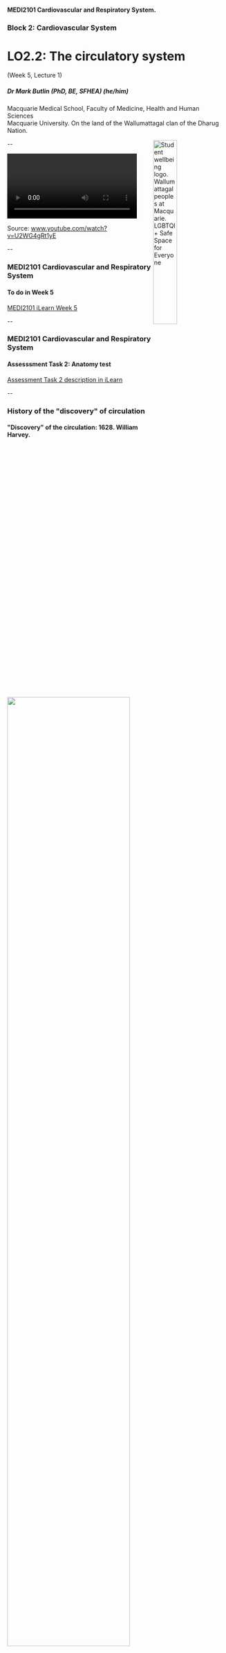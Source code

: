<!-- .slide: data-auto-animate-restart id="MEDI2101Wk5_1"-->
#### MEDI2101 Cardiovascular and Respiratory System.
### Block 2: Cardiovascular System
# LO2.2: The circulatory system
(Week 5, Lecture 1)
##### Dr Mark Butlin (PhD, BE, SFHEA) (he/him)

Macquarie Medical School, Faculty of Medicine, Health and Human Sciences<br>Macquarie University. On the land of the Wallumattagal clan of the Dharug Nation.

<a href="https://students.mq.edu.au/support"><img src="images/mq_support.png" alt="Student wellbeing logo. Wallumattagal peoples at Macquarie. LGBTQI+ Safe Space for Everyone" align="right" width=33%></a>

--

<!-- .slide: data-auto-animate data-background="#111111" -->
<video data-autoplay data-src="images/CirculatorySystemAnimatedSong.mp4"></video>
<p class="citationside">Source: <a href="https://www.youtube.com/watch?v=U2WG4gRt1yE">www.youtube.com/watch?v=U2WG4gRt1yE</a></p>

--
### MEDI2101 Cardiovascular and Respiratory System
#### To do in Week 5

<a href="https://ilearn.mq.edu.au/course/view.php?id=64513#section-10">MEDI2101 iLearn Week 5</a>

--
### MEDI2101 Cardiovascular and Respiratory System
#### Assesssment Task 2: Anatomy test

<a href="https://ilearn.mq.edu.au/course/view.php?id=64513#section-12">Assessment Task 2 description in iLearn</a>

--
### History of the "discovery" of circulation
#### "Discovery" of the circulation: 1628. William Harvey.
<div class="media">
  <div class="picture">
  <img src="images/HarveyBook.jpg" width="75%">
  </div>
  <div class="description">
  <p style="font-size:1.25ex"><span style="color:#FE5F55;font-weight: bold;font-size: 70px;float: left;line-height: 60px;padding-right: 8px;margin-top: -3px">"</span>the blood in the animal body moves around in a circle continuously<span style="color:#FE5F55;font-weight: bold;font-size: 70px;float: right;line-height: 60px;padding-right: 8px;margin-top: -3px">"</span></p>
  <p style="font-size:0.9ex">William Harvey. "On the motion of the heart and blood in animals" (1628).</p>
  </div>
  <div class="credit">
  </div>
</div>

--
<!-- .slide: data-auto-animate data-background-image="images/SpainMammothHeart.jpg" data-background-size="contain" data-background-position="right" -->
### History of the "discovery" of circulation
#### 10,000 BC. El Pindel cave. Spain.

<aside class="notes">Painting in El Pindal cave, Spain, circa 10,000 BC showing the location of the heart in a mammoth.</aside>

--
### History of the "discovery" of circulation
#### 2650 BC. The emperor of China, Hwang-Ti.


**In his medical book, Nei ching:**

<p><span style="color:#FE5F55;font-weight: bold;font-size: 70px;float: left;line-height: 60px;padding-right: 8px;margin-top: -3px">"</span>
  all blood is under the control of the heart. The blood flows in a continuous circle and never stops.<span style="color:#FE5F55;font-weight: bold;font-size: 70px;float: right;line-height: 60px;padding-right: 8px;margin-top: -3px">"</span></p>

--
### History of the "discovery" of circulation
#### 1552 BC. Ancient Egyptians.

**Smith papyrus**

<img src="images/Smith_papyrus_counting_the_pulse.jpg">

<p><span style="color:#FE5F55;font-weight: bold;font-size: 70px;float: left;line-height: 60px;padding-right: 8px;margin-top: -3px">"</span>Counting the pulse<span style="color:#FE5F55;font-weight: bold;font-size: 70px;line-height: 60px;padding-right: 8px;margin-top: -3px">"</span></p>


--
### History of the "discovery" of circulation
#### 1552 BC. Ancient Egyptians.

**Ebers papyrus**

<p><span style="color:#FE5F55;font-weight: bold;font-size: 70px;float: left;line-height: 60px;padding-right: 8px;margin-top: -3px">"F</span>rom the heart arise the vessels which go to the whole body ... if the physician lay his finger on the head, on the neck, on the hand, on the epigastrium, on the arm or the leg, everywhere the motion of the heart touches him, coursing through the vessels to all the members ... When the heart is diseased its work is imperfectly performed; the vessels proceeding from the heart become inactive, so that you cannot feel them ... If the heart trembles, has little power and sinks, the disease is advancing.<span style="color:#FE5F55;font-weight: bold;font-size: 70px;float: right;line-height: 60px;padding-right: 8px;margin-top: -3px">"</span></p>

--
### History of the "discovery" of circulation
#### 260--375 BC. Hippocrates.

<p><span style="color:#FE5F55;font-weight: bold;font-size: 70px;float: left;line-height: 60px;padding-right: 8px;margin-top: -3px">"T</span>The vessels spread themselves over the body filling it with spirit, juice, and motion are all of them but branches of an original vessel. I protest I know now where it begins or where it ends, for in a circle there is neither a beginning nor an end.<span style="color:#FE5F55;font-weight: bold;font-size: 70px;float: right;line-height: 60px;padding-right: 8px;margin-top: -3px">"</span></p>

--
<!-- .slide: data-auto-animate data-background-image="images/GalenDiagram.jpg" data-background-size="contain" data-background-position="right" -->
### History of the "discovery" of circulation
#### The influence of unscientific process and of Christianity<br>100--200 AD. Galen.

<aside class="notes">Galen's proposal on the movement of blood.</aside>

--
### History of the "discovery" of circulation
#### (Re)"discovery" of the circulation: 1628. William Harvey.
<div class="media">
  <div class="picture">
  <img src="images/HarveyBook.jpg" width="75%">
  </div>
  <div class="description">
  <p style="font-size:1.25ex"><span style="color:#FE5F55;font-weight: bold;font-size: 70px;float: left;line-height: 60px;padding-right: 8px;margin-top: -3px">"I</span>t has been shown by reason and experiment that the blood by the beat of the ventricles flows through the lungs and heart and is pumped to the whole body. There it passes through pores in the flesh into the veins through which it returns from the periphery everywhere to the center, from the smaller veins into the larger ones, finally coming to the vena cava and right auricle. <b>This occurs in such an amount, with such an outflow through the arteries, and such a reflux through the veins, that it cannot be supplied by the food consumed. It is also much more than is needed for nutrition. It must therefore be concluded that the blood in the animal body moves around in a circle continuously</b>, and that the action or function of the heart is to accomplish this by pumping. This is the only reason for the motion and beat of the heart.<span style="color:#FE5F55;font-weight: bold;font-size: 70px;float: right;line-height: 60px;padding-right: 8px;margin-top: -3px">"</span></p>
  <p style="font-size:0.9ex">William Harvey. "On the motion of the heart and blood in animals" (1628).</p>
  </div>
  <div class="credit">
  </div>
</div>

--
### History of the "discovery" of circulation
#### (Re)"discovery" of the circulation: 1628. William Harvey.

<img src="images/HarveyVenousReturn.png" width="66%">

<p class="citationside">Images source: William Harvey. "On the motion of the heart and blood in animals" (1628).</p>

<aside class="notes">Practical experiment demonstrating that blood in the veins travels back toward the heart.</aside>

---
<!-- .slide: data-auto-animate-restart -->
## LO2.2.1 Recognise the transport functions of the cardiovascular system (giving examples of the transport of materials: (i) entering, (ii) moving within, and (iii) leaving the body).

--
### The transport functions of the cardiovascular system
####

The main functions of the circulatory system are:

- **transportation**
  -  brings oxygen to body cells and takes away carbon dioxide and metabolic waste products
  -  carries nutrients from the gastrointestinal tract to body cells
  -  carries hormones from endocrine glands to body cells
  -  carries immune cells, antibodies (in blood) to sites where
    needed
<span class="fragment">
- **regulation**
  -  helps regulate the pH of body fluid
  -  helps regulate body temperature
  -  regulates water content of cells
</span>

---
<!-- .slide: data-auto-animate-restart -->
## LO2.2.2 Recall the organisation of the cardiovascular system, including: (i) the central location of the heart, (ii) major blood vessels, (iii) pulmonary and systemic divisions of the circulation, and (iv) key portal systems.

--
### The organisation of the cardiovascular system
####

<div class="media">
  <div class="picture">
  <img src="images/CirculatorySystem.png" width="100%">
  </div>
  <div class="description">
  <p>The pathway of <span style="color:red">oxygenated (red)</span> and <span style="color:blue">deoxygenated (blue)</span> blood through the systemic and pulmonary vascular systems.</p>
  <p>The <span style="color:red"><b>L</b></span>eft side of the heart receives oxygenated blood from the <span style="color:red"><b>L</b></span>ungs.</p>
  <p>The <span style="color:blue"><b>R</b></span>ight side of the heart receives de-oxygenated blood from the <span style="color:blue"><b>R</b></span>est of the body.</p>
  </div>
  <div class="credit">
  </div>
</div>
<p class="citationside">Image: M.Butlin. Created for MEDI2101.</p>

--
<!-- .slide: data-auto-animate data-background-image="images/Circulatory_System_Systemic.png" data-background-size="contain" data-background-position="right" -->
### The organisation of the cardiovascular system
#### Systemic circulation

<p data-id="circ">The <em>systemic</em> circulation</p>
<p>showing the<br><span style="color:red">major systemic arteries (red)</span> and the<br><span style="color:blue">major systemic veins (blue)</span>.</p>
<p>&nbsp;</p>
<p class="citationleft">Image source: Wikipedia (creative commons license).</p>

--
<!-- .slide: data-auto-animate data-background-image="images/Circulatory_System_Pulmonary.png" data-background-size="contain" data-background-position="right" -->
### The organisation of the cardiovascular system
#### Pulmonary circulation

<p data-id="circ">The <em>pulmonary</em> circulation.</p>
<p>Note that the <span style="color:blue">pulmonary arteries (blue)</span> carry de-oxygenated blood away<br>from the heart toward the lungs.<br> The <span style="color:red">pulmonary veins (red)</span> carry oxygenated blood from the lungs to the heart.</p>
<p class="fragment">In both the systemic and pulmonary circulation, <b>A</b>rteries carry blood <b>A</b>way from the heart.</p>
<p>&nbsp;</p>

<p class="citationleft">Image source: Wikipedia (creative commons license).</p>

--
### The organisation of the cardiovascular system
#### Circulation

<div class='media'>
  <div class='picture'>
    <img src='images/circulation_blood_vessels.svg' width='100%'>
  </div>
  <div class='description'>
    <p>There are five broad types of blood vessels. In order of travelling away from the heart:<p>
    <ul> 
      <li> arteries
      <li> arterioles
      <li> capillaries
      <li> venules
      <li> veins
    <ul>
    <p>These exist in this order in both the pulmonary and systemic circulation.</p>
  </div>
  <div class='credit'>
  </div>
</div>
<p class="citationside">Image: M.Butlin. Created for MEDI2101.</p>

--
### The organisation of the cardiovascular system
#### The exception to the rule: Portal systems

**A portal system** is where a capillary bed drains through veins *into another capillary system*.

This is a limited occurrence in the human body:

- **hepatic portal system** takes blood from sections of the gastrointestinal capillary network and drains into capillaries of the liver.
- **hypophyseal portal system** at the base of the brain between the hypothalamus and anterior pituitary gland, transporting hormones.

--
### The organisation of the cardiovascular system
#### The exception to the rule: Portal systems

<div class='media'>
  <div class='picture'>
    <img src='images/Blood_Flow_Through_the_Heart.jpg' width='100%'>
  </div>
  <div class='description'>
    <p>Blood circulates from the heart, through arteries, through a capillary network, and into veins and then back to the heart.</p>
    <p>Portal systems are a rare exceptions to this, where one capillary network drains through a vein to another capillary network.</p> 
    <p>The diagram on the left shows the hepatic portal system, with the hepatic portal vein draining blood from the gastrointestinal tract to the liver.</p>
  </div>
  <div class='credit'>
  </div>
</div>
<p class="citationside">Image source: <a href="http://cnx.org/content/col11496/1.6/">Anatomy & Physiology, Connexions.</a></p>

---
<!-- .slide: data-auto-animate-restart -->
## LO2.2.3 Compare and contrast the structure, mechanical properties and functions of the five major types of blood vessels: (1) arteries, (2) arterioles, (3) capillaries, (4) venules, and (5) veins.

--
### The five major types of blood vessels
####

<div class='media'>
  <div class='picture'>
    <img src='images/circulation_blood_vessels.svg' width='100%'>
  </div>
  <div class='description'>
    <p>There are five broad types of blood vessels. In order of travelling away from the heart:<p>
    <ol> 
      <li> arteries
      <li> arterioles
      <li> capillaries
      <li> venules
      <li> veins
    <ol>
    <p>These exist in this order in both the pulmonary and systemic circulation.</p>
  </div>
  <div class='credit'>
  </div>
</div>
<p class="citationside">Image: M.Butlin. Created for MEDI2101</p>

--
### The five major types of blood vessels
#### Layers within the larger blood vessels

<img src="images/ArteryVein.jpg" width="50%">

--
<!-- .slide: data-auto-animate data-background-image="images/p16_Artery.jpg" -->
<p>&nbsp;</p>
<p>&nbsp;</p>
<p>&nbsp;</p>
<p>&nbsp;</p>
<p>&nbsp;</p>
<p>&nbsp;</p>
<p class="citationside">Image source: MICROSCOPY CORE FACILITY, VIB GENT/SCIENCE PHOTO LIBRARY</p>

--
### The five major types of blood vessels
#### Layers within the larger blood vessels
- **Intima** Lining of epithelial cells forming the endothelium.
- **Media** Contains load bearing components: elastin; collagen (collagen is 10-50 times stiffer than elastin); and smooth muscle cells. Collagen and elastic fibers allow vessels to stretch to prevent over expansion due to the pressure that is exerted on the walls.
- **Adventitia** Strong outer covering of arteries and veins. Connective tissue and some collagen and elastin.

<img src="images/ArteryVein.jpg" width="25%" align="right">


--
### The five major types of blood vessels
#### Classification of blood vessels by structure and function

<table>
  <tr>
    <th> structure    </th>
    <th> diameter (mm)   </th>
    <th> wall thickness (h) (mm)   </th>
    <th> length  (cm)   </th>
    <th> h/radius </th>
    <th>  <span class="fragment" data-fragment-index="1">function</span></th>
  </tr><tr>
    <td>Aorta        </td>
    <td> 25    </td>
    <td> 2    </td>
    <td> 40    </td>
    <td> 0.16 </td>
    <td>  <span class="fragment" data-fragment-index="1">conduit</span></td>
  </tr><tr>
    <td> Medium arteries    </td>
    <td> 4    </td>
    <td> 0.8    </td>
    <td> 15    </td>
    <td> 0.40 </td>
    <td>  <span class="fragment" data-fragment-index="2">conduit, resistance</span></td>
  </tr><tr>
    <td> Arterioles    </td>
    <td> 0.3    </td>
    <td> 0.2    </td>
    <td> 0.2    </td>
    <td> 1.33 </td>
    <td>  <span class="fragment" data-fragment-index="2">resistance</span></td>
  </tr><tr>
    <td> Capillaries    </td>
    <td> 0.008    </td>
    <td> 0.001    </td>
    <td> 0.075    </td>
    <td> 0.25 </td>
    <td> <span class="fragment" data-fragment-index="3">exchange</span></td>
  </tr><tr>
    <td> Venules        </td>
    <td> 0.02    </td>
    <td> 0.002    </td>
    <td> 0.2    </td>
    <td> 0.20</td>
    <td>  <span class="fragment" data-fragment-index="1">conduit</span></td>
  </tr><tr>
    <td> Medium veins    </td>
    <td> 5    </td>
    <td> 0.5    </td>
    <td> 15    </td>
    <td> 0.20 </td>
    <td>  <span class="fragment" data-fragment-index="1">conduit</span></td>
  </tr><tr>
    <td> Large veins    </td>
    <td> 15    </td>
    <td> 0.8    </td>
    <td> 20    </td>
    <td> 0.11 </td>
    <td>  <span class="fragment" data-fragment-index="1">conduit</span></td>
  </tr><tr>
    <td> Vena cava    </td>
    <td> 30    </td>
    <td> 1.5    </td>
    <td> 40    </td>
    <td> 0.10 </td>
    <td>  <span class="fragment" data-fragment-index="1">conduit</span></td>
  </tr>
</table>
<p>&nbsp;</p>
<p class="citation">Adapted from Handbook of Physiology, 1963.</p>

<aside class="notes">Characteristic dimensions of human systemic blood vessels. The structure provides information on the function.</aside>

--
### The five major types of blood vessels
#### Classification of arteries by structure and function
- **Elastic or conducting arteries** largest diameters; pressure high and fluctuates
- **Muscular or medium arteries** smooth muscle allows vessels to regulate blood supply by constricting or dilating
- **Arterioles** transport blood from small arteries to capillaries

--
### The five major types of blood vessels
#### Classification of arteries by structure and function

<img src="images/ArteryElastic.jpg" width="50%" align="left">
<img src="images/ArteryMuscular.jpg" width="50%" align="right">
<p>Elastic artery (left) and muscular artery (right).</p>
<aside class="notes">Histological example of a large artery, which comprises of much more elastin and much less smooth muscle than more distal arteries. Histological example of a resistance artery, demonstrating the much larger proportion of smooth muscle than in more proximal, elastic arteries.</aside>

--
### The five major types of blood vessels
#### Classification of veins by structure and function

- **Venules and small veins** tubes of endothelium on delicate basement membrane
- **Medium and large veins** valves allow blood to flow toward heart but not in opposite direction
    
--
### The five major types of blood vessels
#### Capacitance (or compliance)

The arteries and veins are elastic. This means that they are compliant.

Compliance ($C$) is the ability to accommodate a volume ($V$) under a pressure ($P$).

\begin{equation}
  C = \dfrac{\Delta V}{\Delta P}
\end{equation}

<p class="fragment"><b>Role of compliance in arteries:</b> Arterial compliance transforms the pulsatile output of the heart into a continuous blood flow by the time the blood reaches the capillaries.</b>

--
<!-- .slide: data-auto-animate  -->
<img data-id="pulsatile" src="images/left_ventricular_outflow.jpg" size="66%" align="right">
<p><b>Ejection from the left ventricle is pulsatile.</b><br>This Doppler ultrasound image of flow from the left ventricular outflow tract shows the rhythmic period of blood flow into the aorta followed by a period of no blood flow into the aorta.</p>

--
<!-- .slide: data-auto-animate  -->
<p>Capillary flow (shown here as nasal capillaries in response to a smell) is non-pulsatile.</p>
<img data-id="pulsatile" src="images/capillary_flow.jpg" width="50%" align="lefts">
<p class="citation">Chaigneau E et al. Two-photon imaging of capillary blood flow in olfactory bulb glomeruli.<br>Proc Natl Acad Sci USA. 2003, 100:13081--6.</p>

--
### The five major types of blood vessels
#### Capacitance (or compliance)

**Role of capacitance in veins**

Allows for a great change in the blood volume that resides in the venous system.

That is, at rest, there is a large blood volume in the veins.

During times of high oxygen demand this can be mobilised (due to signals received by the central nervous system that result in increased sympathetic outflow and contraction of smooth muscle in the veins).

--
### The five major types of blood vessels
#### Capacitance (or compliance)

<div class='media'>
  <div class='picture'>
    <img src='images/blood_distribution.png' width='100%'>
  </div>
  <div class='description'>
    <p></p>
  </div>
  <div class='credit'>
  </div>
</div>
<p class="citationside">Image: M.Butlin. Created for MEDI2101</p>
<aside class="notes">When at rest, the majority of the blood at any one time resides in the systemic veins. The veins have a very high capacitance to accommodate this. Veins also have smooth muscle and can contract (due to signals received by the central nervous system that result in increased sympathetic outflow) in order to distribute some this blood volume into the pulmonary vasculature and systemic arteries in order to increase blood flow and oxygenation of blood.</aside>

--
### The five major types of blood vessels
#### The endothelium
<ul>
    <li>  Long thought of as an inert single layer of cells lining blood vessels that passively allowing the passage of water and other small molecules across the vessel wall.</li>
    <li>  Located at the interface between the blood and the vessel wall of all blood vessels.</li>
    <ul>
      <li>  The cells are in close contact and form a layer that prevents blood cell interaction with the vessel wall.</li>
    </ul>
    <li>  It plays a critical role in:</li>
    <ul>
        <li>  the mechanics of blood flow (releases vasoactive substances, e.g. nitric oxide, to increase vessel diameter)</li>
        <ul>
          <li> contraction and relaxation of vascular smooth muscle</li>
        </ul>
        <li>  the regulation of coagulation</li>
        <li>  leukocyte adhesion</li>
        <li>  vascular smooth muscle cell growth</li>
        <li>  forming a barrier to the transvascular diffusion of liquids and solutes.</li>
    </ul>
</ul>

--
### The five major types of blood vessels
#### Capillaries

<div class='media'>
  <div class='picture'>
    <img src='images/Capillaries.jpg' width='100%'>
  </div>
  <div class='description'>
    <ul>
      <li>  Smooth muscle in arterioles, metarterioles, precapillary sphincters regulates blood flow into capillary network</li>
      <li>  Blood flows from arterioles through metarterioles, then through capillary network</li>
      <li>  Venules drain the network</li>
    </ul>
  </div>
  <div class='credit'>
  </div>
</div>
<p class="citation">Image: Schematic of the capillary network and the feeding arterioles and draining venules. Tortora and Grabowski, Principles of Anatomy and Physiology.</p>

--
### The five major types of blood vessels
#### Capillaries

<img src='images/Capillary.jpg' width='33%' align="right">
<p>Capillaries are constructed of a single layer of squamous epithelial cells on a basement membrane.</p>
<p>The vessels are barely large enough for a red blood cell to pass through (4 to 9 micrometres diameter).</p>
<p>Capillary types classified by diameter and permeability:</p>
<ul>
    <li> <b>Continuous</b> Do not have fenestrae</li>
    <li> <b><span data-id="fen">Fenestrated</span></b> Have pores</li>
    <li> <b>Sinusoidal</b> Large diameter with large fenestrae</li>
</ul>
<p>Fenestrated and sinusoidal capillaries allow absorption and filtration of water and ions from blood to other body cells.</p>

---
<!-- .slide: data-auto-animate-restart -->
### Student Experience Survey
#### Have your say
<div class='media'>
  <div class='picture'>
    <iframe width="560" height="315" src="https://www.youtube.com/embed/tHqQLwE7Wgg" title="YouTube video player" frameborder="0" allow="accelerometer; autoplay; clipboard-write; encrypted-media; gyroscope; picture-in-picture" allowfullscreen></iframe>
  </div>
  <div class='description'>
    <ul>
      <li><b>Check your email inbox</b> for the Student Experience Survey.</li>
      <li>Help shape the future of higher education in Australia.</li>
      <li><b>Complete for a chance to win $1000.</b></li>
      <li>Survey closes this Sunday (28th August).</li>
    </ul>
    <img src="https://www.qilt.edu.au/images/default-source/logo/logo-sesf5a95673b2324b33824a175f9c336deb.svg?sfvrsn=509b1dab_2&quality=90&resize=1">
  </div>
  <div class='credit'>
  </div>
</div>